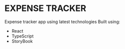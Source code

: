 # EXPENSE TRACKER

Expense tracker app using latest technologies
Built using:

- React
- TypeScript
- StoryBook
